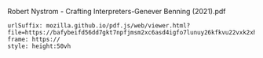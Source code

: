 Robert Nystrom - Crafting Interpreters-Genever Benning (2021).pdf

```custom-frames
urlSuffix: mozilla.github.io/pdf.js/web/viewer.html?file=https://bafybeifd56dd7gkt7npfjmsm2xc6asd4igfo7lunuy26kfkvu22vxk2xhu.ipfs.nftstorage.link#page=40
frame: https://
style: height:50vh
```
